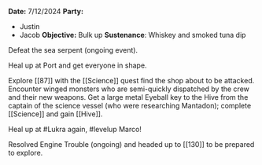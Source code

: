 **Date:** 7/12/2024
**Party:**
- Justin
- Jacob
**Objective:** Bulk up
**Sustenance**: Whiskey and smoked tuna dip

Defeat the sea serpent (ongoing event).

Heal up at Port and get everyone in shape. 

Explore [[87]] with the [[Science]] quest find the shop about to be attacked. Encounter winged monsters who are semi-quickly dispatched by the crew and their new weapons. Get a large metal Eyeball key to the Hive from the captain of the science vessel (who were researching Mantadon); complete [[Science]] and gain [[Hive]].

Heal up at #Lukra again, #levelup  Marco! 

Resolved Engine Trouble (ongoing) and headed up to [[130]] to be prepared to explore. 

